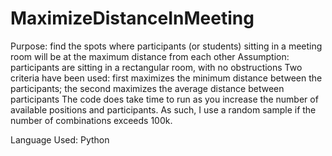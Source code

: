 # MaximizeDistanceInMeeting

Purpose: find the spots where participants (or students) sitting in a meeting room will be at the maximum distance from each other
Assumption: participants are sitting in a rectangular room, with no obstructions
Two criteria have been used: first maximizes the minimum distance between the participants; the second maximizes the average distance between participants
The code does take time to run as you increase the number of available positions and participants. As such, I use a random sample if the number of combinations exceeds 100k.


Language Used: Python

